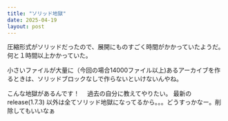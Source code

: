 ```yaml
---
title: "ソリッド地獄"
date: 2025-04-19
layout: post
---
```


圧縮形式がソリッドだったので、展開にものすごく時間がかかっていたようだ。
何と１時間以上かかっていた。

小さいファイルが大量に（今回の場合14000ファイル以上)あるアーカイブを作るときは、ソリッドブロックなしで作らないといけないんやね。

こんな地獄があるんです！　
過去の自分に教えてやりたい。
最新のrelease(1.7.3) 以外は全てソリッド地獄になってるから。。。どうすっかなー。削除してもいいなぁ

